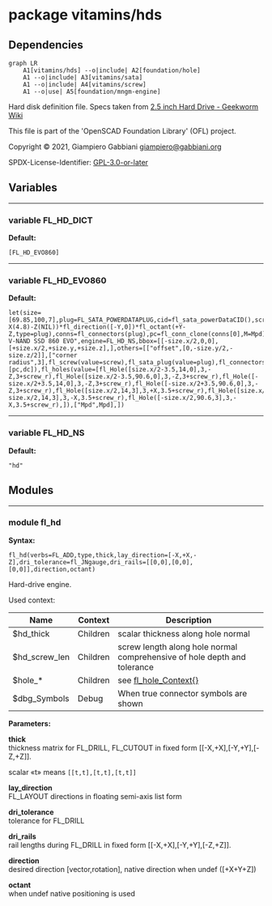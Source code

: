 # package vitamins/hds

## Dependencies

```mermaid
graph LR
    A1[vitamins/hds] --o|include| A2[foundation/hole]
    A1 --o|include| A3[vitamins/sata]
    A1 --o|include| A4[vitamins/screw]
    A1 --o|use| A5[foundation/mngm-engine]
```

Hard disk definition file. Specs taken from [2.5 inch Hard Drive - Geekworm
Wiki](https://wiki.geekworm.com/2.5_inch_Hard_Drive)

This file is part of the 'OpenSCAD Foundation Library' (OFL) project.

Copyright © 2021, Giampiero Gabbiani <giampiero@gabbiani.org>

SPDX-License-Identifier: [GPL-3.0-or-later](https://spdx.org/licenses/GPL-3.0-or-later.html)


## Variables

---

### variable FL_HD_DICT

__Default:__

    [FL_HD_EVO860]

---

### variable FL_HD_EVO860

__Default:__

    let(size=[69.85,100,7],plug=FL_SATA_POWERDATAPLUG,cid=fl_sata_powerDataCID(),screw=M3_cs_cap_screw,screw_r=screw_radius(screw),Mpd=T(-X(4.8)-Z(NIL))*fl_direction([-Y,0])*fl_octant(+Y-Z,type=plug),conns=fl_connectors(plug),pc=fl_conn_clone(conns[0],M=Mpd),dc=fl_conn_clone(conns[1],M=Mpd))fl_Object(name="Samsung V-NAND SSD 860 EVO",engine=FL_HD_NS,bbox=[[-size.x/2,0,0],[+size.x/2,+size.y,+size.z],],others=[["offset",[0,-size.y/2,-size.z/2]],["corner radius",3],fl_screw(value=screw),fl_sata_plug(value=plug),fl_connectors(value=[pc,dc]),fl_holes(value=[fl_Hole([size.x/2-3.5,14,0],3,-Z,3+screw_r),fl_Hole([size.x/2-3.5,90.6,0],3,-Z,3+screw_r),fl_Hole([-size.x/2+3.5,14,0],3,-Z,3+screw_r),fl_Hole([-size.x/2+3.5,90.6,0],3,-Z,3+screw_r),fl_Hole([size.x/2,14,3],3,+X,3.5+screw_r),fl_Hole([size.x/2,90.6,3],3,+X,3.5+screw_r),fl_Hole([-size.x/2,14,3],3,-X,3.5+screw_r),fl_Hole([-size.x/2,90.6,3],3,-X,3.5+screw_r),]),["Mpd",Mpd],])

---

### variable FL_HD_NS

__Default:__

    "hd"

## Modules

---

### module fl_hd

__Syntax:__

    fl_hd(verbs=FL_ADD,type,thick,lay_direction=[-X,+X,-Z],dri_tolerance=fl_JNgauge,dri_rails=[[0,0],[0,0],[0,0]],direction,octant)

Hard-drive engine.

Used context:

| Name           | Context   | Description                           |
| ------------   | -------   | ------------------------------------- |
| $hd_thick      | Children  | scalar thickness along hole normal    |
| $hd_screw_len  | Children  | screw length along hole normal comprehensive of hole depth and tolerance |
| $hole_*        | Children  | see [fl_hole_Context{}](../foundation/hole.md#module-fl_hole_context)                 |
| $dbg_Symbols   | Debug     | When true connector symbols are shown |


__Parameters:__

__thick__  
thickness matrix for FL_DRILL, FL_CUTOUT in fixed form [[-X,+X],[-Y,+Y],[-Z,+Z]].

scalar «t» means `[[t,t],[t,t],[t,t]]`


__lay_direction__  
FL_LAYOUT directions in floating semi-axis list form

__dri_tolerance__  
tolerance for FL_DRILL

__dri_rails__  
rail lengths during FL_DRILL in fixed form [[-X,+X],[-Y,+Y],[-Z,+Z]].

__direction__  
desired direction [vector,rotation], native direction when undef ([+X+Y+Z])

__octant__  
when undef native positioning is used


